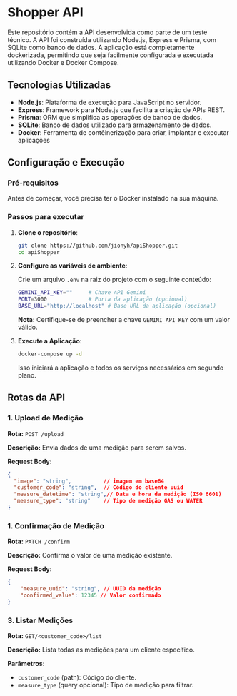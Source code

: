 
# Shopper API

Este repositório contém a API desenvolvida como parte de um teste técnico. A API foi construída utilizando Node.js, Express e Prisma, com SQLite como banco de dados. A aplicação está completamente dockerizada, permitindo que seja facilmente configurada e executada utilizando Docker e Docker Compose.

## Tecnologias Utilizadas

- **Node.js**: Plataforma de execução para JavaScript no servidor. 
- **Express**: Framework para Node.js que facilita a criação de APIs REST. 
- **Prisma**: ORM que simplifica as operações de banco de dados. 
- **SQLite**: Banco de dados utilizado para armazenamento de dados. 
- **Docker**: Ferramenta de contêinerização para criar, implantar e executar aplicações


## Configuração e Execução 

### Pré-requisitos 

Antes de começar, você precisa ter o Docker instalado na sua máquina. 

### Passos para executar

1. **Clone o repositório**:

    ```bash
    git clone https://github.com/jionyh/apiShopper.git
    cd apiShopper
    ```

2. **Configure as variáveis de ambiente**:

    Crie um arquivo `.env` na raiz do projeto com o seguinte conteúdo:

    ```bash
    GEMINI_API_KEY=""     # Chave API Gemini
    PORT=3000             # Porta da aplicação (opcional)
    BASE_URL="http://localhost" # Base URL da aplicação (opcional)
    ```
    **Nota:** Certifique-se de preencher a chave `GEMINI_API_KEY` com um valor válido.

3. **Execute a Aplicação**:

    ```bash
    docker-compose up -d
    ```

    Isso iniciará a aplicação e todos os serviços necessários em segundo plano.

## Rotas da API

### 1. Upload de Medição

**Rota:** `POST /upload`

**Descrição:** Envia dados de uma medição para serem salvos.

**Request Body:**

```json
{
  "image": "string",          // imagem em base64
  "customer_code": "string",  // Código do cliente uuid
  "measure_datetime": "string",// Data e hora da medição (ISO 8601)
  "measure_type": "string"    // Tipo de medição GAS ou WATER
}
```
### 1. Confirmação de Medição

**Rota:** `PATCH /confirm`

**Descrição:** Confirma o valor de uma medição existente.

**Request Body:**

```json
{ 
	"measure_uuid": "string", // UUID da medição
	"confirmed_value": 12345 // Valor confirmado
}
```
### 3. Listar Medições

**Rota:** `GET/<customer_code>/list`

**Descrição:** Lista todas as medições para um cliente específico.

**Parâmetros:**
-   `customer_code` (path): Código do cliente.
-   `measure_type` (query opcional): Tipo de medição para filtrar. 

